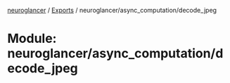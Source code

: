 [neuroglancer](../README.md) / [Exports](../modules.md) / neuroglancer/async\_computation/decode\_jpeg

# Module: neuroglancer/async\_computation/decode\_jpeg
